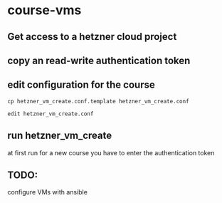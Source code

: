 # course-vms

## Get access to a hetzner cloud project
## copy an read-write authentication token
## edit configuration for the course

`cp hetzner_vm_create.conf.template hetzner_vm_create.conf`

`edit hetzner_vm_create.conf`

## run hetzner_vm_create

at first run for a new course you have to enter the authentication token

## TODO:

configure VMs with ansible

